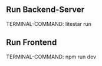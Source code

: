 ## Run Backend-Server

TERMINAL-COMMAND: litestar run


## Run Frontend

TERMINAL-COMMAND: npm run dev